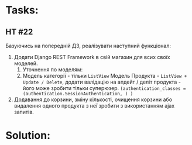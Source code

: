 # Tasks:
## HT #22
Базуючись на попередній ДЗ, реалізувати наступний функціонал:

1. Додати Django REST Framework в свій магазин для всих своїх моделей.
   1. Уточнення по моделям:
   2. Модель категорії - тільки `ListView` Модель Продукта - `ListView + Update / Delete`, додати валідацію на апдейт / деліт продукта - його може зробити тільки суперюзер. `(authentication_classes = (authentication.SessionAuthentication, ) )`
2. Додавання до корзини, зміну кількості, очищення корзини або видалення одного продукта з неї 
   зробити з використанням ajax запитів.
# Solution:

[//]: # (Form and access:)

[//]: # (![products]&#40;docs/img/1.png&#41;)

[//]: # (![img.png]&#40;docs/img/4.png&#41;)

[//]: # (User:)

[//]: # (![products]&#40;docs/img/2.png&#41;)

[//]: # (User:)

[//]: # (![products]&#40;docs/img/3.png&#41;)

[//]: # (Superuser:)

[//]: # (![products]&#40;docs/img/5.png&#41;)